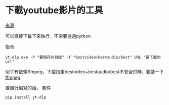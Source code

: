 # 下載youtube影片的工具

[來源](https://github.com/yt-dlp/yt-dlp)

可以直接下載下來執行，不需要透過python

指令:
```
yt-dlp.exe -P "要儲存的目錄" -f "bestvideo+bestaudio/best" URL "要下載的url"
```

似乎有依賴ffmpeg，下載指定bestvideo+bestaudio/best不會合併時，要裝一下
[ffmpeg](https://ffmpeg.org/download.html)


要自行編寫的話，
套件
```
pip install yt-dlp
```
